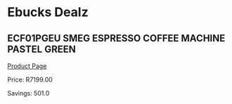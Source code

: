 
# Ebucks Dealz
## ECF01PGEU SMEG ESPRESSO COFFEE MACHINE PASTEL GREEN
[Product Page](https://www.ebucks.com/web/shop/productSelected.do?prodId=1169576074&catId=704984897)

Price: R7199.00

Savings: 501.0


	